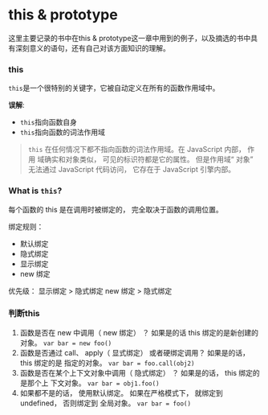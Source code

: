 # this & prototype

这里主要记录的书中在this & prototype这一章中用到的例子，以及摘选的书中具有深刻意义的语句，还有自己对该方面知识的理解。

### this

`this`是一个很特别的关键字，它被自动定义在所有的函数作用域中。

**误解**:

- `this`指向函数自身
- `this`指向函数的词法作用域

> `this` 在任何情况下都不指向函数的词法作用域。在 JavaScript 内部， 作用
> 域确实和对象类似， 可见的标识符都是它的属性。 但是作用域“ 对象” 无法通过 JavaScript
> 代码访问， 它存在于 JavaScript 引擎内部。

### What is `this`?
每个函数的 this 是在调用时被绑定的， 完全取决于函数的调用位置。

绑定规则：
- 默认绑定
- 隐式绑定
- 显示绑定
- new 绑定

优先级：
显示绑定 > 隐式绑定
new 绑定 > 隐式绑定

### 判断this

1. 函数是否在 new 中调用（ new 绑定） ？ 如果是的话 this 绑定的是新创建的对象。
```var bar = new foo()```
2. 函数是否通过 call、 apply（ 显式绑定） 或者硬绑定调用？ 如果是的话， this 绑定的是
指定的对象。
```var bar = foo.call(obj2)```
3. 函数是否在某个上下文对象中调用（ 隐式绑定） ？ 如果是的话， this 绑定的是那个上
下文对象。
```var bar = obj1.foo()```
4. 如果都不是的话， 使用默认绑定。 如果在严格模式下， 就绑定到 undefined， 否则绑定到
全局对象。
```var bar = foo()```

